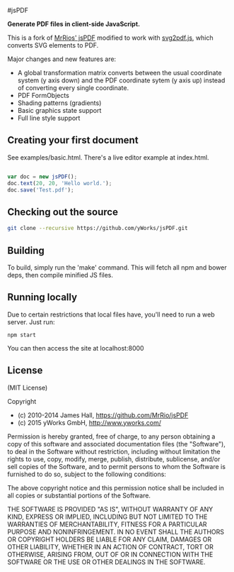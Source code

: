#jsPDF

**Generate PDF files in client-side JavaScript.**

This is a fork of [MrRios' jsPDF](https://github.com/MrRio/jsPDF) modified to work with [svg2pdf.js](https://github.com/yWorks/svg2pdf.js), which converts SVG elements to PDF.

Major changes and new features are:

* A global transformation matrix converts between the usual coordinate system (y axis down) and the PDF coordinate sytem (y axis up) instead of converting every single coordinate.
* PDF FormObjects
* Shading patterns (gradients)
* Basic graphics state support
* Full line style support

## Creating your first document

See examples/basic.html. There's a live editor example at index.html.

```javascript

var doc = new jsPDF();
doc.text(20, 20, 'Hello world.');
doc.save('Test.pdf');
```

## Checking out the source

```bash
git clone --recursive https://github.com/yWorks/jsPDF.git
```

## Building

To build, simply run the 'make' command. This will fetch all npm and bower deps, then compile minified JS files.

## Running locally

Due to certain restrictions that local files have, you'll need to run a web server. Just run:

```
npm start
```

You can then access the site at localhost:8000

## License

(MIT License)

Copyright 

 * (c) 2010-2014 James Hall, https://github.com/MrRio/jsPDF
 * (c) 2015 yWorks GmbH, http://www.yworks.com/

Permission is hereby granted, free of charge, to any person obtaining
a copy of this software and associated documentation files (the
"Software"), to deal in the Software without restriction, including
without limitation the rights to use, copy, modify, merge, publish,
distribute, sublicense, and/or sell copies of the Software, and to
permit persons to whom the Software is furnished to do so, subject to
the following conditions:

The above copyright notice and this permission notice shall be
included in all copies or substantial portions of the Software.

THE SOFTWARE IS PROVIDED "AS IS", WITHOUT WARRANTY OF ANY KIND,
EXPRESS OR IMPLIED, INCLUDING BUT NOT LIMITED TO THE WARRANTIES OF
MERCHANTABILITY, FITNESS FOR A PARTICULAR PURPOSE AND
NONINFRINGEMENT. IN NO EVENT SHALL THE AUTHORS OR COPYRIGHT HOLDERS BE
LIABLE FOR ANY CLAIM, DAMAGES OR OTHER LIABILITY, WHETHER IN AN ACTION
OF CONTRACT, TORT OR OTHERWISE, ARISING FROM, OUT OF OR IN CONNECTION
WITH THE SOFTWARE OR THE USE OR OTHER DEALINGS IN THE SOFTWARE.
